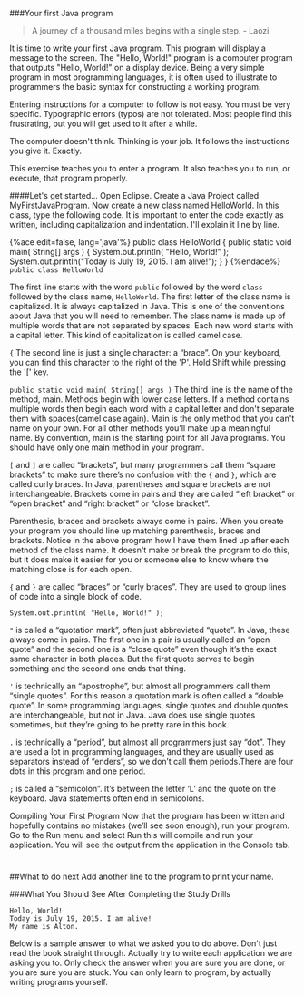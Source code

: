 
###Your first Java program
<blockquote>
    A journey of a thousand miles begins with a single step.
    - Laozi
</blockquote>

It is time to write your first Java program. This program will display a message to the screen. The "Hello, World!" program is a computer program that outputs "Hello, World!" on a display device. Being a very simple program in most programming languages, it is often used to illustrate to programmers the basic syntax for constructing a working program.

Entering instructions for a computer to follow is not easy. You must be very specific. Typographic errors (typos) are not tolerated. Most people find this frustrating, but you will get used to it after a while.

The computer doesn't think. Thinking is your job. It follows the instructions you give it. Exactly.

This exercise teaches you to enter a program. It also teaches you to run, or execute, that program properly.

####Let's get started...
Open Eclipse. Create a Java Project called MyFirstJavaProgram. Now create a new class named HelloWorld. In this class, type the following code. It is important to enter the code exactly as written, including capitalization and indentation. I'll explain it line by line.

{%ace edit=false, lang='java'%}
public class HelloWorld
{
public static void main( String[] args )
{
System.out.println( "Hello, World!" );
System.out.println("Today is July 19, 2015. I am alive!");
}
}
{%endace%}
```public class HelloWorld```

The first line starts with the word ```public``` followed by the word ```class``` followed by the class name, ```HelloWorld```. The first letter of the class name is capitalized. It is always capitalized in Java. This is one of the conventions about Java that you will need to remember. The class name is made up of multiple words that are not separated by spaces. Each new word starts with a capital letter. This kind of capitalization is called camel case.

```{``` The second line is just a single character: a “brace”. On your keyboard, you can find this character to the right of the 'P'. Hold Shift while pressing the '[' key.


```public static void main( String[] args )```
The third line is the name of the method, main. Methods begin with lower case letters. If a method contains multiple words then begin each word with a capital letter and don't separate them with spaces(camel case again). Main is the only method that you can't name on your own. For all other methods you'll make up a meaningful name. By convention, main is the starting point for all Java programs. You should have only one main method in your program.

```[``` and ```]``` are called “brackets”, but many programmers call them “square brackets” to make sure there’s no confusion with the ```{``` and ```}```, which are called curly braces. In Java, parentheses and square brackets are not interchangeable. Brackets come in pairs and they are called “left bracket” or “open bracket” and “right bracket” or “close bracket”.

Parenthesis, braces and brackets always come in pairs. When you create your program you should line up matching parenthesis, braces and brackets. Notice in the above program how I have them lined up after each metnod of the class name. It doesn't make or break the program to do this, but it does make it easier for you or someone else to know where the matching close is for each open.


```{``` and ```}``` are called “braces” or “curly braces”. They are used to group lines of code into a single block of code.


```System.out.println( "Hello, World!" );```

```"``` is called a “quotation mark”, often just abbreviated “quote”. In Java, these always come in pairs. The first one in a pair is usually called an “open quote” and the second one is a “close quote” even though it’s the exact same character in both places. But the first quote serves to begin something and the second one ends that thing.

```'``` is technically an “apostrophe”, but almost all programmers call them “single quotes”. For this reason a quotation mark is often called a “double quote”. In some programming languages, single quotes and double quotes are interchangeable, but not in Java. Java does use single quotes sometimes, but they’re going to be pretty rare in this book.

```.``` is technically a “period”, but almost all programmers just say “dot”. They are used a lot in programming languages, and they are usually used as separators instead of “enders”, so we don’t call them periods.There are four dots in this program and one period.

```;``` is called a “semicolon”. It’s between the letter ‘L’ and the quote on the keyboard. Java statements often end in semicolons.


Compiling Your First Program
Now that the program has been written and hopefully contains no mistakes (we’ll see soon enough), run your program. Go to the Run menu and select Run this will compile and run your application. You will see the output from the application in the Console tab.


#
##What to do next
Add another line to the program to print your name.

###What You Should See After Completing the Study Drills

```
Hello, World!
Today is July 19, 2015. I am alive!
My name is Alton.
```

Below is a sample answer to what we asked you to do above. Don't just read the book straight through. Actually try to write each application we are asking you to. Only check the answer when you are sure you are done, or you are sure you are stuck. You can only learn to program, by actually writing programs yourself.
